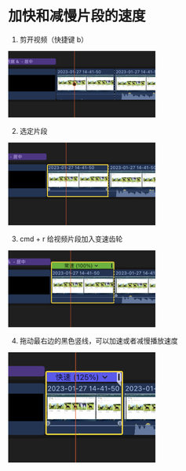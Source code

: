 # 加快和减慢片段的速度
1. 剪开视频（快捷键 b）

<img src="./../../imgs/fcp/fcp6.png" width="300"/>

2. 选定片段

<img src="./../../imgs/fcp/fcp7.png" width="300"/>

3. cmd + r 给视频片段加入变速齿轮

<img src="./../../imgs/fcp/fcp8.png" width="300"/>

4. 拖动最右边的黑色竖线，可以加速或者减慢播放速度

<img src="./../../imgs/fcp/fcp9.png" width="300"/>
